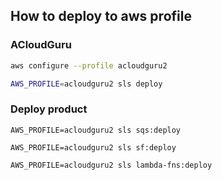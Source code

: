 
## How to deploy to aws profile

### ACloudGuru
```bash
aws configure --profile acloudguru2
```

```bash
AWS_PROFILE=acloudguru2 sls deploy
```

### Deploy product

```shell
AWS_PROFILE=acloudguru2 sls sqs:deploy
```

```shell
AWS_PROFILE=acloudguru2 sls sf:deploy
```

```shell
AWS_PROFILE=acloudguru2 sls lambda-fns:deploy
```